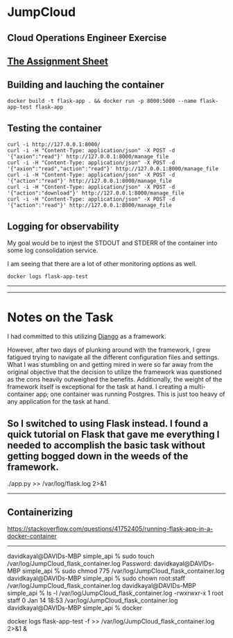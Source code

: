 # JumpCloud
Cloud Operations Engineer Exercise
---
[The Assignment Sheet](Cloud%20Operations%20Engineer%20Exercise%202021.pdf)
---
## Building and lauching the container 
```
docker build -t flask-app . && docker run -p 8000:5000 --name flask-app-test flask-app
```

## Testing the container
```
curl -i http://127.0.0.1:8000/
curl -i -H "Content-Type: application/json" -X POST -d '{"axion":"read"}' http://127.0.0.1:8000/manage_file
curl -i -H "Content-Type: application/json" -X POST -d '{"axion":"read","action":"read"}' http://127.0.0.1:8000/manage_file
curl -i -H "Content-Type: application/json" -X POST -d '{"action":"read"}' http://127.0.0.1:8000/manage_file
curl -i -H "Content-Type: application/json" -X POST -d '{"action":"download"}' http://127.0.0.1:8000/manage_file
curl -i -H "Content-Type: application/json" -X POST -d '{"action":"read"}' http://127.0.0.1:8000/manage_file
```

## Logging for observability

My goal would be to injest the STDOUT and STDERR of the container into some log consolidation service.

I am seeing that there are a lot of other monitoring options as well.

```
docker logs flask-app-test
```
---
---

# Notes on the Task

I had committed to this utilizing [Django](https://www.djangoproject.com/) as a framework.

However, after two days of plunking around with the framework, I grew fatigued trying to navigate all the different configuration files and settings.  What I was stumbling on and getting mired in were so far away from the original objective that the decision to utilize the framework was questioned as the cons heavily outweighed the benefits.  Additionally, the weight of the framework itself is exceptional for the task at hand.  I creating a multi-container app; one container was running Postgres.  This is just too heavy of any application for the task at hand.

So I switched to using Flask instead.   I found a quick tutorial on Flask that gave me everything I needed to accomplish the basic task without getting bogged down in the weeds of the framework.
---
./app.py >> /var/log/flask.log 2>&1


---
## Containerizing

https://stackoverflow.com/questions/41752405/running-flask-app-in-a-docker-container

---
davidkayal@DAVIDs-MBP simple_api % sudo touch /var/log/JumpCloud_flask_container.log
Password:
davidkayal@DAVIDs-MBP simple_api % sudo chmod 775 /var/log/JumpCloud_flask_container.log
davidkayal@DAVIDs-MBP simple_api % sudo chown root:staff /var/log/JumpCloud_flask_container.log
davidkayal@DAVIDs-MBP simple_api % ls -l /var/log/JumpCloud_flask_container.log
-rwxrwxr-x  1 root  staff  0 Jan 14 18:53 /var/log/JumpCloud_flask_container.log
davidkayal@DAVIDs-MBP simple_api % docker

docker logs flask-app-test -f >> /var/log/JumpCloud_flask_container.log 2>&1 &

